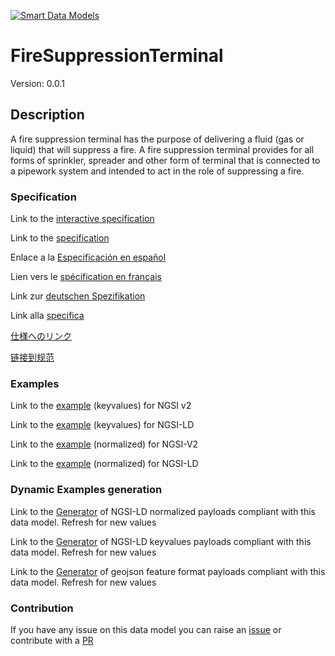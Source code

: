 [![Smart Data Models](https://smartdatamodels.org/wp-content/uploads/2022/01/SmartDataModels_logo.png "Logo")](https://smartdatamodels.org)
# FireSuppressionTerminal
Version: 0.0.1

## Description 

A fire suppression terminal has the purpose of delivering a fluid (gas or liquid) that will suppress a fire.  A fire suppression terminal provides for all forms of sprinkler, spreader and other form of terminal that is connected to a pipework system and intended to act in the role of suppressing a fire.
### Specification

Link to the [interactive specification](https://swagger.lab.fiware.org/?url=https://smart-data-models.github.io/dataModel.S4BLDG/FireSuppressionTerminal/swagger.yaml)

Link to the [specification](https://github.com/smart-data-models/dataModel.S4BLDG/blob/master/FireSuppressionTerminal/doc/spec.md)

Enlace a la [Especificación en español](https://github.com/smart-data-models/dataModel.S4BLDG/blob/master/FireSuppressionTerminal/doc/spec_ES.md)

Lien vers le [spécification en français](https://github.com/smart-data-models/dataModel.S4BLDG/blob/master/FireSuppressionTerminal/doc/spec_FR.md)

Link zur [deutschen Spezifikation](https://github.com/smart-data-models/dataModel.S4BLDG/blob/master/FireSuppressionTerminal/doc/spec_DE.md)

Link alla [specifica](https://github.com/smart-data-models/dataModel.S4BLDG/blob/master/FireSuppressionTerminal/doc/spec_IT.md)

[仕様へのリンク](https://github.com/smart-data-models/dataModel.S4BLDG/blob/master/FireSuppressionTerminal/doc/spec_JA.md)

[链接到规范](https://github.com/smart-data-models/dataModel.S4BLDG/blob/master/FireSuppressionTerminal/doc/spec_ZH.md)
### Examples

Link to the [example](https://smart-data-models.github.io/dataModel.S4BLDG/FireSuppressionTerminal/examples/example.json) (keyvalues) for NGSI v2

Link to the [example](https://smart-data-models.github.io/dataModel.S4BLDG/FireSuppressionTerminal/examples/example.jsonld) (keyvalues) for NGSI-LD

Link to the [example](https://smart-data-models.github.io/dataModel.S4BLDG/FireSuppressionTerminal/examples/example-normalized.json) (normalized) for NGSI-V2

Link to the [example](https://smart-data-models.github.io/dataModel.S4BLDG/FireSuppressionTerminal/examples/example-normalized.jsonld) (normalized) for NGSI-LD
### Dynamic Examples generation

Link to the [Generator](https://smartdatamodels.org/extra/ngsi-ld_generator.php?schemaUrl=https://raw.githubusercontent.com/smart-data-models/dataModel.S4BLDG/master/FireSuppressionTerminal/schema.json&email=info@smartdatamodels.org) of NGSI-LD normalized payloads compliant with this data model. Refresh for new values

Link to the [Generator](https://smartdatamodels.org/extra/ngsi-ld_generator_keyvalues.php?schemaUrl=https://raw.githubusercontent.com/smart-data-models/dataModel.S4BLDG/master/FireSuppressionTerminal/schema.json&email=info@smartdatamodels.org) of NGSI-LD keyvalues payloads compliant with this data model. Refresh for new values

Link to the [Generator](https://smartdatamodels.org/extra/geojson_features_generator.php?schemaUrl=https://raw.githubusercontent.com/smart-data-models/dataModel.S4BLDG/master/FireSuppressionTerminal/schema.json&email=info@smartdatamodels.org) of geojson feature format payloads compliant with this data model. Refresh for new values
### Contribution

 If you have any issue on this data model you can raise an [issue](https://github.com/smart-data-models/dataModel.S4BLDG/issues)  or contribute with a [PR](https://github.com/smart-data-models/dataModel.S4BLDG/pulls)